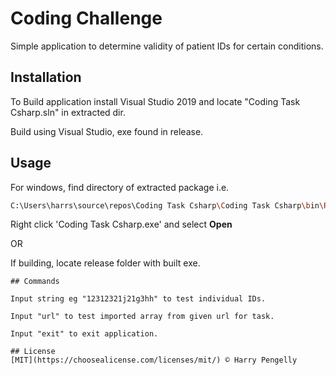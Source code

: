 # Coding Challenge

Simple application to determine validity of patient IDs for certain conditions.

## Installation

To Build application install Visual Studio 2019 and locate "Coding Task Csharp.sln" in extracted dir.

Build using Visual Studio, exe found in release.


## Usage

For windows, find directory of extracted package i.e.

```bash
C:\Users\harrs\source\repos\Coding Task Csharp\Coding Task Csharp\bin\Release\netcoreapp3.1
```
Right click 'Coding Task Csharp.exe' and select **Open**

OR

If building, locate release folder with built exe.
```
## Commands

Input string eg "12312321j21g3hh" to test individual IDs.

Input "url" to test imported array from given url for task.

Input "exit" to exit application.

## License
[MIT](https://choosealicense.com/licenses/mit/) © Harry Pengelly